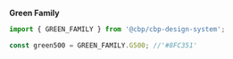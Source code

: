 **Green Family**

```js
import { GREEN_FAMILY } from '@cbp/cbp-design-system';
```

```js
const green500 = GREEN_FAMILY.G500; //'#8FC351'
```
